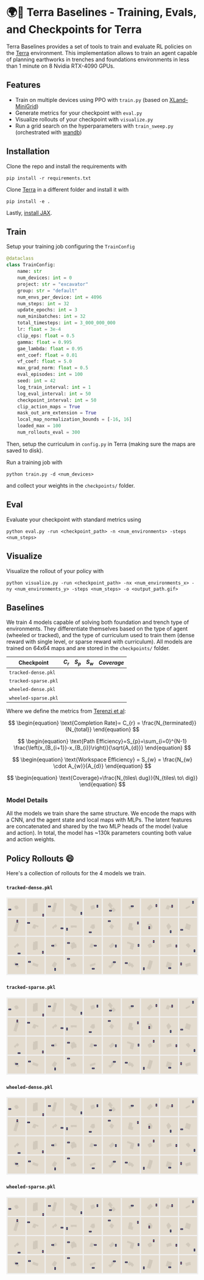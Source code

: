 # 🌍🚀 Terra Baselines - Training, Evals, and Checkpoints for Terra
Terra Baselines provides a set of tools to train and evaluate RL policies on the [Terra](https://github.com/leggedrobotics/Terra) environment. This implementation allows to train an agent capable of planning earthworks in trenches and foundations environments in less than 1 minute on 8 Nvidia RTX-4090 GPUs.

## Features
- Train on multiple devices using PPO with `train.py` (based on [XLand-MiniGrid](https://github.com/corl-team/xland-minigrid))
- Generate metrics for your checkpoint with `eval.py`
- Visualize rollouts of your checkpoint with `visualize.py`
- Run a grid search on the hyperparameters with `train_sweep.py` (orchestrated with [wandb](https://wandb.ai/))

## Installation
Clone the repo and install the requirements with
```
pip install -r requirements.txt
```

Clone [Terra](https://github.com/leggedrobotics/Terra) in a different folder and install it with
```
pip install -e .
```

Lastly, [install JAX](https://jax.readthedocs.io/en/latest/installation.html).

## Train
Setup your training job configuring the `TrainConfig`
``` python
@dataclass
class TrainConfig:
    name: str
    num_devices: int = 0
    project: str = "excavator"
    group: str = "default"
    num_envs_per_device: int = 4096
    num_steps: int = 32
    update_epochs: int = 3
    num_minibatches: int = 32
    total_timesteps: int = 3_000_000_000
    lr: float = 3e-4
    clip_eps: float = 0.5
    gamma: float = 0.995
    gae_lambda: float = 0.95
    ent_coef: float = 0.01
    vf_coef: float = 5.0
    max_grad_norm: float = 0.5
    eval_episodes: int = 100
    seed: int = 42
    log_train_interval: int = 1
    log_eval_interval: int = 50
    checkpoint_interval: int = 50
    clip_action_maps = True
    mask_out_arm_extension = True
    local_map_normalization_bounds = [-16, 16]
    loaded_max = 100
    num_rollouts_eval = 300
```
Then, setup the curriculum in `config.py` in Terra (making sure the maps are saved to disk).

Run a training job with
```
python train.py -d <num_devices>
```
and collect your weights in the `checkpoints/` folder.

## Eval
Evaluate your checkpoint with standard metrics using
```
python eval.py -run <checkpoint_path> -n <num_environments> -steps <num_steps>
```

## Visualize
Visualize the rollout of your policy with
```
python visualize.py -run <checkpoint_path> -nx <num_environments_x> -ny <num_environments_y> -steps <num_steps> -o <output_path.gif>
```

## Baselines
We train 4 models capable of solving both foundation and trench type of environments. They differentiate themselves based on the type of agent (wheeled or tracked), and the type of curriculum used to train them (dense reward with single level, or sparse reward with curriculum). All models are trained on 64x64 maps and are stored in the `checkpoints/` folder.

| Checkpoint           | $C_r$ | $S_p$ | $S_w$ | $Coverage$ |
|----------------------|-------|-------|-------|------------|
| `tracked-dense.pkl`  |       |       |       |            |
| `tracked-sparse.pkl` |       |       |       |            |
| `wheeled-dense.pkl`  |       |       |       |            |
| `wheeled-sparse.pkl` |       |       |       |            |

Where we define the metrics from [Terenzi et al](https://arxiv.org/abs/2308.11478):

$$
\begin{equation}
    \text{Completion Rate}= C_{r} = \frac{N_{terminated}}{N_{total}}
\end{equation}
$$

$$
\begin{equation}
    \text{Path Efficiency}=S_{p}=\sum_{i=0}^{N-1} \frac{\left(x_{B_{i+1}}-x_{B_{i}}\right)}{\sqrt{A_{d}}}    
\end{equation}
$$

$$
\begin{equation}
    \text{Workspace Efficiency} = S_{w} = \frac{N_{w} \cdot A_{w}}{A_{d}}    
\end{equation}
$$

$$
\begin{equation}
    \text{Coverage}=\frac{N_{tiles\ dug}}{N_{tiles\ to\ dig}}    
\end{equation}
$$

### Model Details
All the models we train share the same structure. We encode the maps with a CNN, and the agent state and local maps with MLPs. The latent features are concatenated and shared by the two MLP heads of the model (value and action). In total, the model has ~130k parameters counting both value and action weights.

## Policy Rollouts 😄
Here's a collection of rollouts for the 4 models we train.
####  `tracked-dense.pkl`
![img](assets/overview.gif)
#### `tracked-sparse.pkl`
![img](assets/overview.gif)
#### `wheeled-dense.pkl`
![img](assets/overview.gif)
#### `wheeled-sparse.pkl`
![img](assets/overview.gif)
